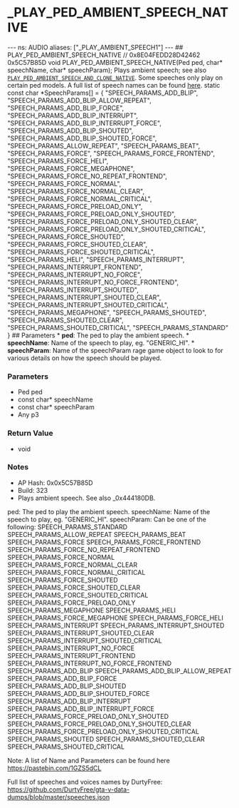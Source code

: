 # _PLAY_PED_AMBIENT_SPEECH_NATIVE

--- ns: AUDIO aliases: ["_PLAY_AMBIENT_SPEECH1"] --- ## PLAY_PED_AMBIENT_SPEECH_NATIVE  // 0x8E04FEDD28D42462 0x5C57B85D void PLAY_PED_AMBIENT_SPEECH_NATIVE(Ped ped, char* speechName, char* speechParam);  Plays ambient speech; see also [`PLAY_PED_AMBIENT_SPEECH_AND_CLONE_NATIVE`](#_0xC6941B4A3A8FBBB9). Some speeches only play on certain ped models.  A full list of speech names can be found [here](https://docs.fivem.net/docs/game-references/speeches/).  static const char *SpeechParams[] = { "SPEECH_PARAMS_ADD_BLIP", "SPEECH_PARAMS_ADD_BLIP_ALLOW_REPEAT", "SPEECH_PARAMS_ADD_BLIP_FORCE", "SPEECH_PARAMS_ADD_BLIP_INTERRUPT", "SPEECH_PARAMS_ADD_BLIP_INTERRUPT_FORCE", "SPEECH_PARAMS_ADD_BLIP_SHOUTED", "SPEECH_PARAMS_ADD_BLIP_SHOUTED_FORCE", "SPEECH_PARAMS_ALLOW_REPEAT", "SPEECH_PARAMS_BEAT", "SPEECH_PARAMS_FORCE", "SPEECH_PARAMS_FORCE_FRONTEND", "SPEECH_PARAMS_FORCE_HELI", "SPEECH_PARAMS_FORCE_MEGAPHONE", "SPEECH_PARAMS_FORCE_NO_REPEAT_FRONTEND", "SPEECH_PARAMS_FORCE_NORMAL", "SPEECH_PARAMS_FORCE_NORMAL_CLEAR", "SPEECH_PARAMS_FORCE_NORMAL_CRITICAL", "SPEECH_PARAMS_FORCE_PRELOAD_ONLY", "SPEECH_PARAMS_FORCE_PRELOAD_ONLY_SHOUTED", "SPEECH_PARAMS_FORCE_PRELOAD_ONLY_SHOUTED_CLEAR", "SPEECH_PARAMS_FORCE_PRELOAD_ONLY_SHOUTED_CRITICAL", "SPEECH_PARAMS_FORCE_SHOUTED", "SPEECH_PARAMS_FORCE_SHOUTED_CLEAR", "SPEECH_PARAMS_FORCE_SHOUTED_CRITICAL", "SPEECH_PARAMS_HELI", "SPEECH_PARAMS_INTERRUPT", "SPEECH_PARAMS_INTERRUPT_FRONTEND", "SPEECH_PARAMS_INTERRUPT_NO_FORCE", "SPEECH_PARAMS_INTERRUPT_NO_FORCE_FRONTEND", "SPEECH_PARAMS_INTERRUPT_SHOUTED", "SPEECH_PARAMS_INTERRUPT_SHOUTED_CLEAR", "SPEECH_PARAMS_INTERRUPT_SHOUTED_CRITICAL", "SPEECH_PARAMS_MEGAPHONE", "SPEECH_PARAMS_SHOUTED", "SPEECH_PARAMS_SHOUTED_CLEAR", "SPEECH_PARAMS_SHOUTED_CRITICAL", "SPEECH_PARAMS_STANDARD" }  ## Parameters * **ped**: The ped to play the ambient speech. * **speechName**: Name of the speech to play, eg. "GENERIC_HI". * **speechParam**: Name of the speechParam rage game object to look to for various details on how the speech should be played.

### Parameters
* Ped ped
* const char* speechName
* const char* speechParam
* Any p3

### Return Value
* void

### Notes
* AP Hash: 0x0x5C57B85D
* Build: 323
* Plays ambient speech. See also _0x444180DB.

ped: The ped to play the ambient speech.
speechName: Name of the speech to play, eg. "GENERIC_HI".
speechParam: Can be one of the following:
SPEECH_PARAMS_STANDARD
SPEECH_PARAMS_ALLOW_REPEAT
SPEECH_PARAMS_BEAT
SPEECH_PARAMS_FORCE
SPEECH_PARAMS_FORCE_FRONTEND
SPEECH_PARAMS_FORCE_NO_REPEAT_FRONTEND
SPEECH_PARAMS_FORCE_NORMAL
SPEECH_PARAMS_FORCE_NORMAL_CLEAR
SPEECH_PARAMS_FORCE_NORMAL_CRITICAL
SPEECH_PARAMS_FORCE_SHOUTED
SPEECH_PARAMS_FORCE_SHOUTED_CLEAR
SPEECH_PARAMS_FORCE_SHOUTED_CRITICAL
SPEECH_PARAMS_FORCE_PRELOAD_ONLY
SPEECH_PARAMS_MEGAPHONE
SPEECH_PARAMS_HELI
SPEECH_PARAMS_FORCE_MEGAPHONE
SPEECH_PARAMS_FORCE_HELI
SPEECH_PARAMS_INTERRUPT
SPEECH_PARAMS_INTERRUPT_SHOUTED
SPEECH_PARAMS_INTERRUPT_SHOUTED_CLEAR
SPEECH_PARAMS_INTERRUPT_SHOUTED_CRITICAL
SPEECH_PARAMS_INTERRUPT_NO_FORCE
SPEECH_PARAMS_INTERRUPT_FRONTEND
SPEECH_PARAMS_INTERRUPT_NO_FORCE_FRONTEND
SPEECH_PARAMS_ADD_BLIP
SPEECH_PARAMS_ADD_BLIP_ALLOW_REPEAT
SPEECH_PARAMS_ADD_BLIP_FORCE
SPEECH_PARAMS_ADD_BLIP_SHOUTED
SPEECH_PARAMS_ADD_BLIP_SHOUTED_FORCE
SPEECH_PARAMS_ADD_BLIP_INTERRUPT
SPEECH_PARAMS_ADD_BLIP_INTERRUPT_FORCE
SPEECH_PARAMS_FORCE_PRELOAD_ONLY_SHOUTED
SPEECH_PARAMS_FORCE_PRELOAD_ONLY_SHOUTED_CLEAR
SPEECH_PARAMS_FORCE_PRELOAD_ONLY_SHOUTED_CRITICAL
SPEECH_PARAMS_SHOUTED
SPEECH_PARAMS_SHOUTED_CLEAR
SPEECH_PARAMS_SHOUTED_CRITICAL

Note: A list of Name and Parameters can be found here https://pastebin.com/1GZS5dCL

Full list of speeches and voices names by DurtyFree: https://github.com/DurtyFree/gta-v-data-dumps/blob/master/speeches.json

